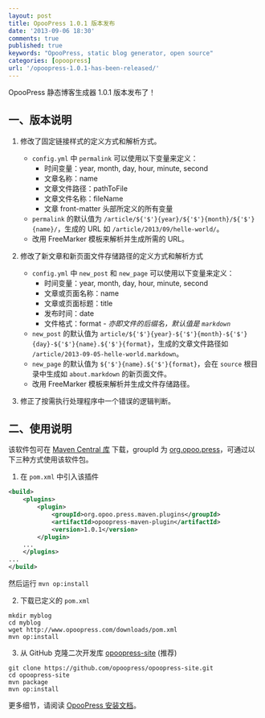 ```yaml
---
layout: post
title: OpooPress 1.0.1 版本发布
date: '2013-09-06 18:30'
comments: true
published: true
keywords: "OpooPress, static blog generator, open source"
categories: [opoopress]
url: '/opoopress-1.0.1-has-been-released/'
---
```


OpooPress 静态博客生成器 1.0.1 版本发布了！

## 一、版本说明

1. 修改了固定链接样式的定义方式和解析方式。
	- `config.yml` 中 `permalink` 可以使用以下变量来定义：
		- 时间变量：year, month, day, hour, minute, second 
		- 文章名称：name
		- 文章文件路径：pathToFile
		- 文章文件名称：fileName
		- 文章 front-matter 头部所定义的所有变量
	- `permalink` 的默认值为 `/article/${'$'}{year}/${'$'}{month}/${'$'}{name}/`，生成的 URL 如 `/article/2013/09/helle-world/`。
	- 改用 FreeMarker 模板来解析并生成所需的 URL。

2. 修改了新文章和新页面文件存储路径的定义方式和解析方式
	- `config.yml` 中 `new_post` 和 `new_page` 可以使用以下变量来定义：
		- 时间变量：year, month, day, hour, minute, second 
		- 文章或页面名称：name
		- 文章或页面标题：title
		- 发布时间：date
		- 文件格式：format - *亦即文件的后缀名，默认值是 `markdown`*
	- `new_post` 的默认值为 `article/${'$'}{year}-${'$'}{month}-${'$'}{day}-${'$'}{name}.${'$'}{format}`，生成的文章文件路径如 `/article/2013-09-05-helle-world.markdown`。
	- `new_page` 的默认值为 `${'$'}{name}.${'$'}{format}`，会在 `source` 根目录中生成如 `about.markdown` 的新页面文件。
	- 改用 FreeMarker 模板来解析并生成文件存储路径。

3. 修正了按需执行处理程序中一个错误的逻辑判断。


## 二、使用说明

该软件包可在 [Maven Central 库](http://search.maven.org/) 下载，groupId 为 [org.opoo.press](http://central.maven.org/maven2/org/opoo/press/)，可通过以下三种方式使用该软件包。

1. 在 `pom.xml` 中引入该插件
```xml
<build>
	<plugins>
		<plugin>
			<groupId>org.opoo.press.maven.plugins</groupId>
			<artifactId>opoopress-maven-plugin</artifactId>
			<version>1.0.1</version>
		</plugin>
	...
	</plugins>
...
</build>
```
然后运行 `mvn op:install`

2. 下载已定义的 `pom.xml`
```
mkdir myblog
cd myblog
wget http://www.opoopress.com/downloads/pom.xml
mvn op:install
```

3. 从 GitHub 克隆二次开发库 [opoopress-site](https://github.com/opoopress/opoopress-site) (推荐)
```
git clone https://github.com/opoopress/opoopress-site.git
cd opoopress-site
mvn package
mvn op:install
```

更多细节，请阅读 [OpooPress 安装文档](http://www.opoopress.com/zh/docs/installation/)。
